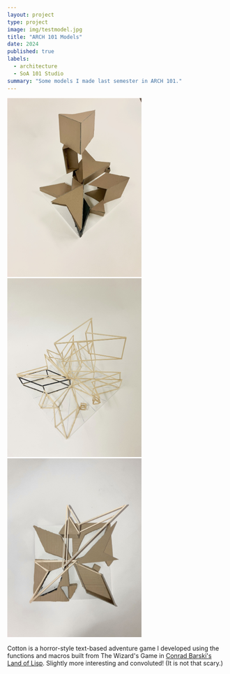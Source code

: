 ```yaml
---
layout: project
type: project
image: img/testmodel.jpg
title: "ARCH 101 Models"
date: 2024
published: true
labels:
  - architecture
  - SoA 101 Studio
summary: "Some models I made last semester in ARCH 101."
---
```


<div class="text-center p-4">
  <img height="410px" src="../img/Chang_Phoebe_A2_Planar_Model Photo_1_revised.jpg" class="img-thumbnail" >
  <img height="410px" src="../img/Chang_Phoebe_A2_Linear_Model Photo_3_revised.jpg" class="img-thumbnail" >
  <img height="410px" src="../img/Chang_Phoebe_A2_Hybrid_Model Photo_2_revised.jpg" class="img-thumbnail" >
</div>

Cotton is a horror-style text-based adventure game I developed using the functions and macros built from The Wizard's Game in [Conrad Barski's Land of Lisp](http://landoflisp.com/). Slightly more interesting and convoluted! (It is not that scary.)


